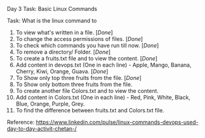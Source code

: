 Day 3 Task: Basic Linux Commands

Task: What is the linux command to

1. To view what's written in a file. [_Done_]
2. To change the access permissions of files. [_Done_]
3. To check which commands you have run till now. [_Done_]
4. To remove a directory/ Folder. [_Done_]
5. To create a fruits.txt file and to view the content. [_Done_]
6. Add content in devops.txt (One in each line) - Apple, Mango, Banana, Cherry, Kiwi, Orange, Guava. [_Done_]
7. To Show only top three fruits from the file. [_Done_]
8. To Show only bottom three fruits from the file.
9. To create another file Colors.txt and to view the content.
10. Add content in Colors.txt (One in each line) - Red, Pink, White, Black, Blue, Orange, Purple, Grey.
11. To find the difference between fruits.txt and Colors.txt file.


Reference: https://www.linkedin.com/pulse/linux-commands-devops-used-day-to-day-activit-chetan-/
